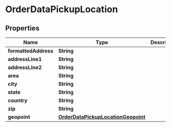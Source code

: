 # OrderDataPickupLocation

## Properties
Name | Type | Description | Notes
------------ | ------------- | ------------- | -------------
**formattedAddress** | **String** |  |  [optional]
**addressLine1** | **String** |  |  [optional]
**addressLine2** | **String** |  |  [optional]
**area** | **String** |  |  [optional]
**city** | **String** |  |  [optional]
**state** | **String** |  |  [optional]
**country** | **String** |  |  [optional]
**zip** | **String** |  |  [optional]
**geopoint** | [**OrderDataPickupLocationGeopoint**](OrderDataPickupLocationGeopoint.md) |  |  [optional]
